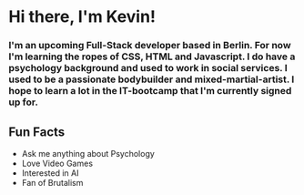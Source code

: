 # Hi there, I'm Kevin!
### I'm an upcoming Full-Stack developer based in Berlin. For now I'm learning the ropes of CSS, HTML and Javascript. I do have a psychology background and used to work in social services. I used to be a passionate bodybuilder and mixed-martial-artist. I hope to learn a lot in the IT-bootcamp that I'm currently signed up for.

## Fun Facts
- Ask me anything about Psychology
- Love Video Games
- Interested in AI
- Fan of Brutalism

